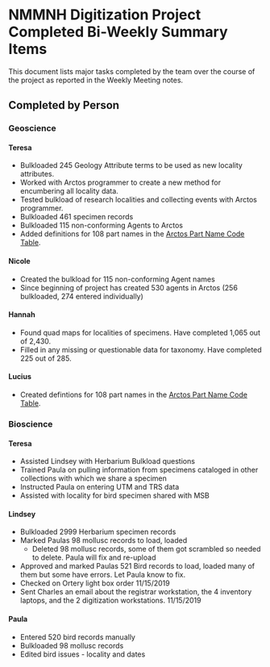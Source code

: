 # NMMNH Digitization Project Completed Bi-Weekly Summary Items

This document lists major tasks completed by the team over the course of the project as reported in the Weekly Meeting notes.

## Completed by Person

### Geoscience

#### Teresa
 - Bulkloaded 245 Geology Attribute terms to be used as new locality attributes.
 - Worked with Arctos programmer to create a new method for encumbering all locality data.
 - Tested bulkload of research localities and collecting events with Arctos programmer.
 - Bulkloaded 461 specimen records
 - Bulkloaded 115 non-conforming Agents to Arctos
 - Added definitions for 108 part names in the <a href="https://arctos.database.museum/info/ctDocumentation.cfm?table=CTSPECIMEN_PART_NAME">Arctos Part Name Code Table<a/>.
 
#### Nicole
 - Created the bulkload for 115 non-conforming Agent names
 - Since beginning of project has created 530 agents in Arctos (256 bulkloaded, 274 entered individually)
 

#### Hannah
 - Found quad maps for localities of specimens. Have completed 1,065 out of 2,430.
 - Filled in any missing or questionable data for taxonomy. Have completed 225 out of 285.
 
 
#### Lucius
 - Created defintions for 108 part names in the <a href="https://arctos.database.museum/info/ctDocumentation.cfm?table=CTSPECIMEN_PART_NAME">Arctos Part Name Code Table<a/>.
 
### Bioscience
#### Teresa
 - Assisted Lindsey with Herbarium Bulkload questions
 - Trained Paula on pulling information from specimens cataloged in other collections with which we share a specimen
 - Instructed Paula on entering UTM and TRS data
 - Assisted with locality for bird specimen shared with MSB
 
#### Lindsey

 - Bulkloaded 2999 Herbarium specimen records
 - Marked Paulas 98 mollusc records to load, loaded
   - Deleted 98 mollusc records, some of them got scrambled so needed to delete. Paula will fix and re-upload
 - Approved and marked Paulas 521 Bird records to load, loaded many of them but some have errors. Let Paula know to fix.
 - Checked on Ortery light box order 11/15/2019
 - Sent Charles an email about the registrar workstation, the 4 inventory laptops, and the 2 digitization workstations. 11/15/2019

#### Paula
 - Entered 520 bird records manually
 - Bulkloaded 98 mollusc records
 - Edited bird issues - locality and dates
 
